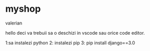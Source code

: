 # myshop
valerian


hello deci va trebuii sa o deschizi in vscode sau orice code editor.

1:sa instalezi python
2: instalezi pip
3: pip install django==3.0
